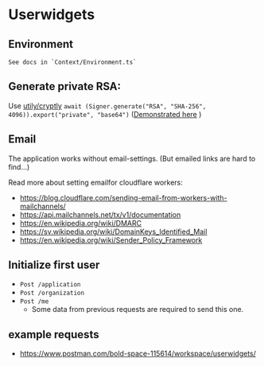 # Userwidgets
## Environment
	See docs in `Context/Environment.ts`
## Generate private RSA:
Use [utily/cryptly](https://github.com/utily/cryptly)
`await (Signer.generate("RSA", "SHA-256", 4096)).export("private", "base64")` ([Demonstrated here](https://github.com/utily/cryptly/blob/master/Signer/Rsa.spec.ts#L22-L42) )

## Email
The application works without email-settings.
(But emailed links are hard to find...)

Read more about setting emailfor cloudflare workers:
* https://blog.cloudflare.com/sending-email-from-workers-with-mailchannels/
* https://api.mailchannels.net/tx/v1/documentation
* https://en.wikipedia.org/wiki/DMARC
* https://sv.wikipedia.org/wiki/DomainKeys_Identified_Mail
* https://en.wikipedia.org/wiki/Sender_Policy_Framework

## Initialize first user
* `Post /application`
* `Post /organization`
* `Post /me`
	* Some data from previous requests are required to send this one.

## example requests
* https://www.postman.com/bold-space-115614/workspace/userwidgets/
